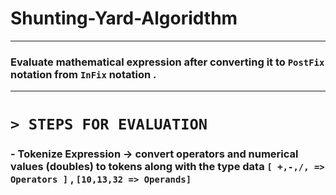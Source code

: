 # Shunting-Yard-Algoridthm
---
### Evaluate mathematical expression after converting it to ```PostFix``` notation from ```InFix``` notation .
---
# ```> STEPS FOR EVALUATION```
### - **Tokenize Expression** -> convert operators and numerical values (doubles) to tokens along with the type data `[ +,-,/, => Operators ]` , `[10,13,32 => Operands]`


